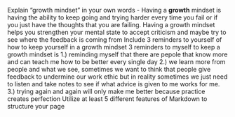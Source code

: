 Explain “growth mindset” in your own words - Having a **growth** mindset is having the ability to keep going and trying harder every time you fail or if you just have the thoughts that you are failing. 
Having a growth mindset helps you strengthen your mental state to accept criticism and maybe try to see where the feedback is coming from
Include 3 reminders to yourself of how to keep yourself in a growth mindset 3 reminders to myself to keep a growth mindset is 1.) reminding myself that there 
are pepole that know more and can teach me how to be better every single day 2.) we learn more from people and what we see, sometimes 
we want to think that people give feedback to undermine our work ethic but in reality sometimes we just need to listen and take notes to see if what 
advice is given to me works for me. 3.) trying again and again will only make me better because practice creates perfection 
Utilize at least 5 different features of Markdown to structure your page

